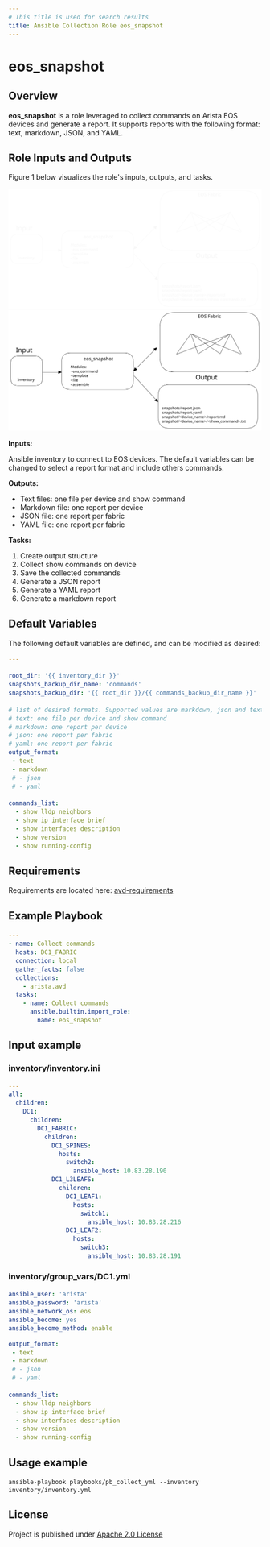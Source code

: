 ```yaml
---
# This title is used for search results
title: Ansible Collection Role eos_snapshot
---
```

<!--
  ~ Copyright (c) 2023-2024 Arista Networks, Inc.
  ~ Use of this source code is governed by the Apache License 2.0
  ~ that can be found in the LICENSE file.
  -->

# eos_snapshot

## Overview

**eos_snapshot** is a role leveraged to collect commands on Arista EOS devices and generate a report.
It supports reports with the following format: text, markdown, JSON, and YAML.

## Role Inputs and Outputs

Figure 1 below visualizes the role's inputs, outputs, and tasks.

![Figure 1: Ansible Role eos_snapshot](../../docs/_media/eos_snapshot_dark.svg#only-dark)
![Figure 1: Ansible Role eos_snapshot](../../docs/_media/eos_snapshot_light.svg#only-light)

**Inputs:**

Ansible inventory to connect to EOS devices. The default variables can be changed to select a report format and include others commands.

**Outputs:**

- Text files: one file per device and show command
- Markdown file: one report per device
- JSON file: one report per fabric
- YAML file: one report per fabric

**Tasks:**

1. Create output structure
2. Collect show commands on device
3. Save the collected commands
4. Generate a JSON report
5. Generate a YAML report
6. Generate a markdown report

## Default Variables

The following default variables are defined, and can be modified as desired:

```yaml
---

root_dir: '{{ inventory_dir }}'
snapshots_backup_dir_name: 'commands'
snapshots_backup_dir: '{{ root_dir }}/{{ commands_backup_dir_name }}'

# list of desired formats. Supported values are markdown, json and text.
# text: one file per device and show command
# markdown: one report per device
# json: one report per fabric
# yaml: one report per fabric
output_format:
 - text
 - markdown
 # - json
 # - yaml

commands_list:
  - show lldp neighbors
  - show ip interface brief
  - show interfaces description
  - show version
  - show running-config
```

## Requirements

Requirements are located here: [avd-requirements](../../docs/installation/collection-installation.md#additional-python-libraries-required)

## Example Playbook

```yaml
---
- name: Collect commands
  hosts: DC1_FABRIC
  connection: local
  gather_facts: false
  collections:
    - arista.avd
  tasks:
    - name: Collect commands
      ansible.builtin.import_role:
        name: eos_snapshot
```

## Input example

### inventory/inventory.ini

```yaml
---
all:
  children:
    DC1:
      children:
        DC1_FABRIC:
          children:
            DC1_SPINES:
              hosts:
                switch2:
                  ansible_host: 10.83.28.190
            DC1_L3LEAFS:
              children:
                DC1_LEAF1:
                  hosts:
                    switch1:
                      ansible_host: 10.83.28.216
                DC1_LEAF2:
                  hosts:
                    switch3:
                      ansible_host: 10.83.28.191
```

### inventory/group_vars/DC1.yml

```yaml
ansible_user: 'arista'
ansible_password: 'arista'
ansible_network_os: eos
ansible_become: yes
ansible_become_method: enable
```

```yaml
output_format:
 - text
 - markdown
 # - json
 # - yaml

commands_list:
  - show lldp neighbors
  - show ip interface brief
  - show interfaces description
  - show version
  - show running-config
```

## Usage example

```shell
ansible-playbook playbooks/pb_collect_yml --inventory inventory/inventory.yml
```

## License

Project is published under [Apache 2.0 License](../../LICENSE)
